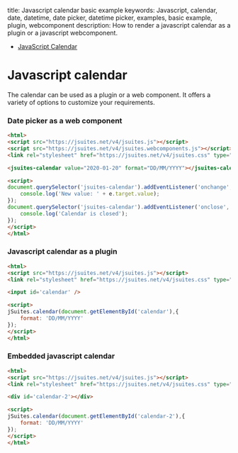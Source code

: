 title: Javascript calendar basic example
keywords: Javascript, calendar, date, datetime, date picker, datetime picker, examples, basic example, plugin, webcomponent
description: How to render a javascript calendar as a plugin or a javascript webcomponent.

* [JavaScript Calendar](/docs/v4/javascript-calendar)

Javascript calendar
===================

The calendar can be used as a plugin or a web component. It offers a variety of options to customize your requirements.  
  
  

### Date picker as a web component

  
  

```html
<html>
<script src="https://jsuites.net/v4/jsuites.js"></script>
<script src="https://jsuites.net/v4/jsuites.webcomponents.js"></script>
<link rel="stylesheet" href="https://jsuites.net/v4/jsuites.css" type="text/css" />

<jsuites-calendar value="2020-01-20" format="DD/MM/YYYY"></jsuites-calendar>

<script>
document.querySelector('jsuites-calendar').addEventListener('onchange', function(e) {
    console.log('New value: ' + e.target.value);
});
document.querySelector('jsuites-calendar').addEventListener('onclose', function(e) {
    console.log('Calendar is closed');
});
</script>
</html>
```

  
  

### Javascript calendar as a plugin

  
  

```html
<html>
<script src="https://jsuites.net/v4/jsuites.js"></script>
<link rel="stylesheet" href="https://jsuites.net/v4/jsuites.css" type="text/css" />

<input id='calendar' />

<script>
jSuites.calendar(document.getElementById('calendar'),{
    format: 'DD/MM/YYYY'
});
</script>
</html>
```

  
  

### Embedded javascript calendar

  
  

```html
<html>
<script src="https://jsuites.net/v4/jsuites.js"></script>
<link rel="stylesheet" href="https://jsuites.net/v4/jsuites.css" type="text/css" />

<div id='calendar-2'></div>

<script>
jSuites.calendar(document.getElementById('calendar-2'),{
    format: 'DD/MM/YYYY'
});
</script>
</html>
```

